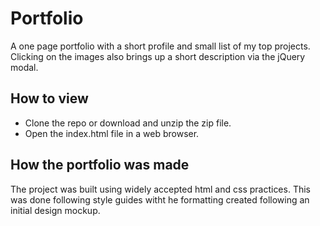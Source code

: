 # Portfolio

A one page portfolio with a short profile and small list of my top projects. Clicking on the images also brings up a short description via the jQuery modal.

## How to view

- Clone the repo or download and unzip the zip file.
- Open the index.html file in a web browser.

## How the portfolio was made

The project was built using widely accepted html and css practices. This was done following style guides witht he formatting created following an initial design mockup.
